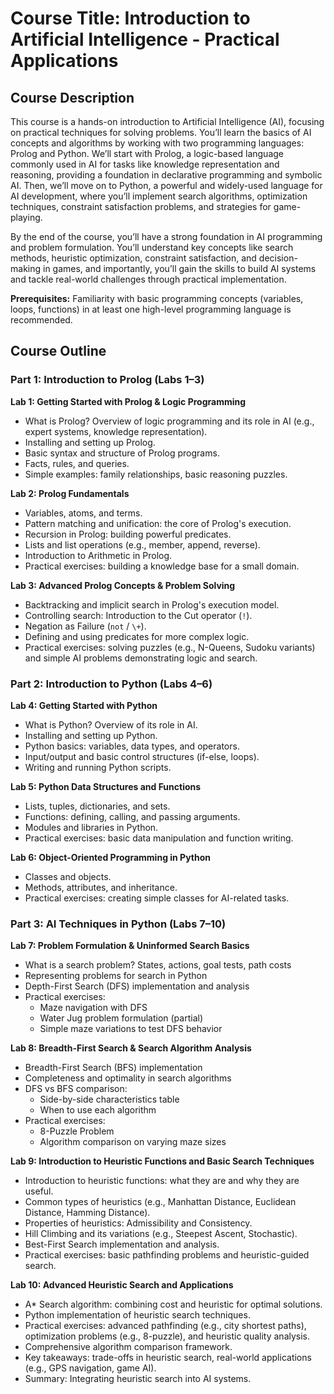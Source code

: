 # Course Title: Introduction to Artificial Intelligence - Practical Applications

## Course Description

This course is a hands-on introduction to Artificial Intelligence (AI), focusing on practical techniques for solving problems. You’ll learn the basics of AI concepts and algorithms by working with two programming languages: Prolog and Python. We’ll start with Prolog, a logic-based language commonly used in AI for tasks like knowledge representation and reasoning, providing a foundation in declarative programming and symbolic AI. Then, we’ll move on to Python, a powerful and widely-used language for AI development, where you’ll implement search algorithms, optimization techniques, constraint satisfaction problems, and strategies for game-playing.

By the end of the course, you’ll have a strong foundation in AI programming and problem formulation. You’ll understand key concepts like search methods, heuristic optimization, constraint satisfaction, and decision-making in games, and importantly, you’ll gain the skills to build AI systems and tackle real-world challenges through practical implementation.

**Prerequisites:** Familiarity with basic programming concepts (variables, loops, functions) in at least one high-level programming language is recommended.

## Course Outline

### Part 1: Introduction to Prolog (Labs 1–3)

**Lab 1: Getting Started with Prolog & Logic Programming**

- What is Prolog? Overview of logic programming and its role in AI (e.g., expert systems, knowledge representation).
- Installing and setting up Prolog.
- Basic syntax and structure of Prolog programs.
- Facts, rules, and queries.
- Simple examples: family relationships, basic reasoning puzzles.

**Lab 2: Prolog Fundamentals**

- Variables, atoms, and terms.
- Pattern matching and unification: the core of Prolog's execution.
- Recursion in Prolog: building powerful predicates.
- Lists and list operations (e.g., member, append, reverse).
- Introduction to Arithmetic in Prolog.
- Practical exercises: building a knowledge base for a small domain.

**Lab 3: Advanced Prolog Concepts & Problem Solving**

- Backtracking and implicit search in Prolog's execution model.
- Controlling search: Introduction to the Cut operator (`!`).
- Negation as Failure (`not` / `\+`).
- Defining and using predicates for more complex logic.
- Practical exercises: solving puzzles (e.g., N-Queens, Sudoku variants) and simple AI problems demonstrating logic and search.

### Part 2: Introduction to Python (Labs 4–6)

**Lab 4: Getting Started with Python**

- What is Python? Overview of its role in AI.
- Installing and setting up Python.
- Python basics: variables, data types, and operators.
- Input/output and basic control structures (if-else, loops).
- Writing and running Python scripts.

**Lab 5: Python Data Structures and Functions**

- Lists, tuples, dictionaries, and sets.
- Functions: defining, calling, and passing arguments.
- Modules and libraries in Python.
- Practical exercises: basic data manipulation and function writing.

**Lab 6: Object-Oriented Programming in Python**

- Classes and objects.
- Methods, attributes, and inheritance.
- Practical exercises: creating simple classes for AI-related tasks.

### Part 3: AI Techniques in Python (Labs 7–10)

**Lab 7: Problem Formulation & Uninformed Search Basics**

- What is a search problem? States, actions, goal tests, path costs
- Representing problems for search in Python
- Depth-First Search (DFS) implementation and analysis
- Practical exercises:
  - Maze navigation with DFS
  - Water Jug problem formulation (partial)
  - Simple maze variations to test DFS behavior

**Lab 8: Breadth-First Search & Search Algorithm Analysis**

- Breadth-First Search (BFS) implementation
- Completeness and optimality in search algorithms
- DFS vs BFS comparison:
  - Side-by-side characteristics table
  - When to use each algorithm
- Practical exercises:
  - 8-Puzzle Problem
  - Algorithm comparison on varying maze sizes

**Lab 9: Introduction to Heuristic Functions and Basic Search Techniques**

- Introduction to heuristic functions: what they are and why they are useful.
- Common types of heuristics (e.g., Manhattan Distance, Euclidean Distance, Hamming Distance).
- Properties of heuristics: Admissibility and Consistency.
- Hill Climbing and its variations (e.g., Steepest Ascent, Stochastic).
- Best-First Search implementation and analysis.
- Practical exercises: basic pathfinding problems and heuristic-guided search.

**Lab 10: Advanced Heuristic Search and Applications**

- A\* Search algorithm: combining cost and heuristic for optimal solutions.
- Python implementation of heuristic search techniques.
- Practical exercises: advanced pathfinding (e.g., city shortest paths), optimization problems (e.g., 8-puzzle), and heuristic quality analysis.
- Comprehensive algorithm comparison framework.
- Key takeaways: trade-offs in heuristic search, real-world applications (e.g., GPS navigation, game AI).
- Summary: Integrating heuristic search into AI systems.
